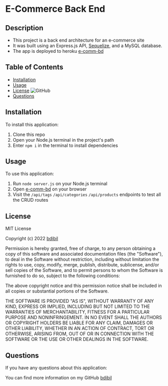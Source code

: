 # E-Commerce Back End <E-Commerce Back End>
  
## Description  
- This project is a back end architecture for an e-commerce site
- It was built using an Express.js API, [Sequelize](https://sequelize.org/), and a MySQL database.
- The app is deployed to heroku [e-comm-bd](https://e-comm-bd.herokuapp.com/)


## Table of Contents 
- [Installation](#installation)
- [Usage](#usage)
- [License](#license)  ![GitHub](https://img.shields.io/github/license/bdibil/E-Commerce-Back-End)
- [Questions](#Questions)

## Installation  
To install this application:
1. Clone this repo 
2. Open your Node.js terminal in the project's path   
3. Enter `npm i` in the terminal to install dependencies

## Usage    
To use this application:
1. Run `node server.js` on your Node.js terminal
2. Open [e-comm-bd](https://e-comm-bd.herokuapp.com/) on your browser
3. Visit the `/api/tags` `/api/categories` `/api/products` endpoints to test all the CRUD routes


## License  
MIT License

Copyright (c)  2022  [bdibil](https://github.com/bdibil)

Permission is hereby granted, free of charge, to any person obtaining a copy
of this software and associated documentation files (the "Software"), to deal
in the Software without restriction, including without limitation the rights
to use, copy, modify, merge, publish, distribute, sublicense, and/or sell
copies of the Software, and to permit persons to whom the Software is
furnished to do so, subject to the following conditions:

The above copyright notice and this permission notice shall be included in all
copies or substantial portions of the Software.

THE SOFTWARE IS PROVIDED "AS IS", WITHOUT WARRANTY OF ANY KIND, EXPRESS OR
IMPLIED, INCLUDING BUT NOT LIMITED TO THE WARRANTIES OF MERCHANTABILITY,
FITNESS FOR A PARTICULAR PURPOSE AND NONINFRINGEMENT. IN NO EVENT SHALL THE
AUTHORS OR COPYRIGHT HOLDERS BE LIABLE FOR ANY CLAIM, DAMAGES OR OTHER
LIABILITY, WHETHER IN AN ACTION OF CONTRACT, TORT OR OTHERWISE, ARISING FROM,
OUT OF OR IN CONNECTION WITH THE SOFTWARE OR THE USE OR OTHER DEALINGS IN THE
SOFTWARE.


## Questions 
If you have any questions about this application: 
  
You can find more information on my GitHub [bdibil](https://github.com/bdibil)

